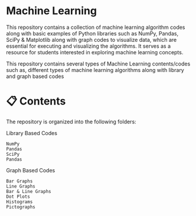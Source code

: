 # Machine Learning
This repository contains a collection of machine learning algorithm codes along with basic examples of Python libraries such as NumPy, Pandas, SciPy & Matplotlib along with graph codes to visualize data, which are essential for executing and visualizing the algorithms. It serves as a resource for students interested in exploring machine learning concepts.

This repository contains several types of Machine Learning contents/codes such as, different types of machine learning algorithms along with library and graph based codes

# 📋 Contents
The repository is organized into the following folders:

Library Based Codes

    NumPy
    Pandas
    SciPy
    Pandas

Graph Based Codes

    Bar Graphs
    Line Graphs
    Bar & Line Graphs
    Dot Plots
    Histograms
    Pictographs

